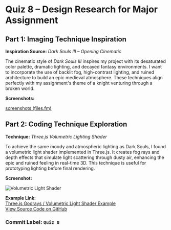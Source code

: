 # Quiz 8 – Design Research for Major Assignment

## Part 1: Imaging Technique Inspiration

**Inspiration Source:** *Dark Souls III – Opening Cinematic*

The cinematic style of *Dark Souls III* inspires my project with its desaturated color palette, dramatic lighting, and decayed fantasy environments. I want to incorporate the use of backlit fog, high-contrast lighting, and ruined architecture to build an epic medieval atmosphere. These techniques align perfectly with my assignment's theme of a knight venturing through a broken world.

**Screenshots:**

[screenshots (files.fm)](https://files.fm/u/bzny2sxjfk)


## Part 2: Coding Technique Exploration

**Technique:** *Three.js Volumetric Lighting Shader*

To achieve the same moody and atmospheric lighting as Dark Souls, I found a volumetric light shader implemented in Three.js. It creates fog rays and depth effects that simulate light scattering through dusty air, enhancing the epic and ruined feeling in real-time 3D. This technique is useful for prototyping lighting before final rendering.

**Screenshot:**

![Volumetric Light Shader](https://raw.githubusercontent.com/mrdoob/three.js/dev/examples/screenshots/webgl_postprocessing_godrays.jpg)

**Example Link:**  
[Three.js Godrays / Volumetric Light Shader Example](https://threejs.org/examples/?q=god#webgl_postprocessing_godrays)  
[View Source Code on GitHub](https://github.com/mrdoob/three.js/blob/dev/examples/webgl_postprocessing_godrays.html)


### Commit Label: `Quiz 8`